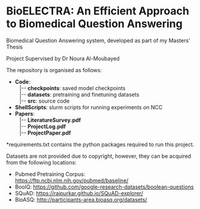 # BioELECTRA: An Efficient Approach to Biomedical Question Answering

Biomedical Question Answering system, developed as part of my Masters' Thesis

Project Supervised by Dr Noura Al-Moubayed

The repository is organised as follows:
- **Code**:<br />
    &nbsp;&nbsp;&nbsp;|-- **checkpoints**: saved model checkpoints<br />
    &nbsp;&nbsp;&nbsp;|-- **datasets**: pretraining and finetuning datasets<br />
    &nbsp;&nbsp;&nbsp;|-- **src**: source code<br />
- **ShellScripts**: slurm scripts for running experiments on NCC
- **Papers**:<br />
    &nbsp;&nbsp;&nbsp;|-- **LiteratureSurvey.pdf**<br />
    &nbsp;&nbsp;&nbsp;|-- **ProjectLog.pdf**<br />
    &nbsp;&nbsp;&nbsp;|-- **ProjectPaper.pdf**<br />
  
*requirements.txt contains the python packages required to run this project.

Datasets are not provided due to copyright, however, they can be acquired from the following locations:
- Pubmed Pretraining Corpus: https://ftp.ncbi.nlm.nih.gov/pubmed/baseline/
- BoolQ: https://github.com/google-research-datasets/boolean-questions
- SQuAD: https://rajpurkar.github.io/SQuAD-explorer/
- BioASQ: http://participants-area.bioasq.org/datasets/